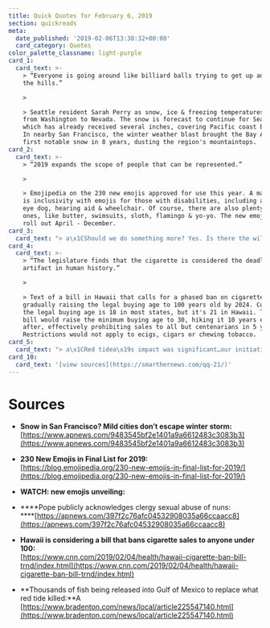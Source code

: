 ```yaml
---
title: Quick Quotes for February 6, 2019
section: quickreads
meta:
  date_published: '2019-02-06T13:38:32+00:00'
  card_category: Quotes
color_palette_classname: light-purple
card_1:
  card_text: >-
    > “Everyone is going around like billiard balls trying to get up and down
    the hills.”

    > 

    > Seattle resident Sarah Perry as snow, ice & freezing temperatures struck
    from Washington to Nevada. The snow is forecast to continue for Seattle
    which has already received several inches, covering Pacific coast beaches.
    In nearby San Francisco, the winter weather blast brought the Bay Area its
    first notable snow in 8 years, dusting the region's mountaintops.
card_2:
  card_text: >-
    > “2019 expands the scope of people that can be represented.”

    > 

    > Emojipedia on the 230 new emojis approved for use this year. A major theme
    is inclusivity with emojis for those with disabilities, including a seeing
    eye dog, hearing aid & wheelchair. Of course, there are also plenty of fun
    ones, like butter, swimsuits, sloth, flamingo & yo-yo. The new emojis will
    roll out April - December.
card_3:
  card_text: "> a\x1CShould we do something more? Yes. Is there the will? Yes. But ita\x19s a path that we have already begun.”\n> \n> Pope Francis in his first public acknowledgement of clergy sexual abuse of nuns. After a trip to the United Arab Emirates, the first ever trip by the papacy to the Arabian Peninsula - the birthplace of Islam - the Pope said the church has been working to stop the abuse for \"some time.\""
card_4:
  card_text: >-
    > “The legislature finds that the cigarette is considered the deadliest
    artifact in human history.”

    > 

    > Text of a bill in Hawaii that calls for a phased ban on cigarettes,
    gradually raising the legal buying age to 100 years old by 2024. Currently,
    the legal buying age is 18 in most states, but it's 21 in Hawaii. This new
    bill would raise the minimum buying age to 30, hiking it 10 years each year
    after, effectively prohibiting sales to all but centenarians in 5 years.
    Restrictions would not apply to ecigs, cigars or chewing tobacco.
card_5:
  card_text: "> a\x1CRed tidea\x19s impact was significant…our initiative is to give back. Our philosophy is every little bit helps.a\x1D\n> \n> Brian Gorski, Coastal Conservation Assoc. exec. dir., as more than 16K fish are released in southwest Florida waters in an effort to recover from last year's red tide, Florida's worse in a decade, which killed 267 tons of marine life. The red tide is caused by toxins released from dead algae; it can be deadly to wildlife and irritate humans."
card_10:
  card_text: '[view sources](https://smarthernews.com/qq-21/)'
---
```

Sources
=======

*   **Snow in San Francisco? Mild cities don’t escape winter storm:**  
    [https://www.apnews.com/9483545bf2e1401a9a6612483c3083b3](https://www.apnews.com/9483545bf2e1401a9a6612483c3083b3)
*   **230 New Emojis in Final List for 2019:**  
    [https://blog.emojipedia.org/230-new-emojis-in-final-list-for-2019/](https://blog.emojipedia.org/230-new-emojis-in-final-list-for-2019/)
*   **WATCH: new emojis unveiling:**  
    
*   ****Pope publicly acknowledges clergy sexual abuse of nuns:  
    ****[https://apnews.com/397f2c76afc04532908035a66ccaacc8](https://apnews.com/397f2c76afc04532908035a66ccaacc8)
*   **Hawaii is considering a bill that bans cigarette sales to anyone under 100:**  
    [https://www.cnn.com/2019/02/04/health/hawaii-cigarette-ban-bill-trnd/index.html](https://www.cnn.com/2019/02/04/health/hawaii-cigarette-ban-bill-trnd/index.html)
*   **Thousands of fish being released into Gulf of Mexico to replace what red tide killed:**A [https://www.bradenton.com/news/local/article225547140.html](https://www.bradenton.com/news/local/article225547140.html)